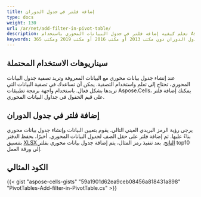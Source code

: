 ```yaml
---
title: إضافة فلتر في جدول الدوران
type: docs
weight: 130
url: /ar/net/add-filter-in-pivot-table/
description: تعلم كيفية إضافة فلتر في جدول البيانات المحوري باستخدام Aspose.Cells.
keywords: إضافة فلتر في جدول الدوران دون مكتب 2013 أو مكتب 2016 أو مكتب 2019 ومكتب 365.
---
```


## **سيناريوهات الاستخدام المحتملة**
عند إنشاء جدول بيانات محوري مع البيانات المعروفة وتريد تصفية جدول البيانات المحوري، تحتاج إلى تعلم واستخدام التصفية. يمكن أن تساعدك في تصفية البيانات التي تريدها بشكل فعال. باستخدام واجهة برمجة تطبيقات Aspose.Cells، يمكنك إضافة فلتر على قيم الحقول في جداول البيانات المحوري. 

## **إضافة فلتر في جدول الدوران**
يرجى رؤية الرمز البريدي العيني التالي. يقوم بتعيين البيانات وإنشاء جدول بيانات محوري بناءً عليها. ثم إضافة فلتر على حقل الصف لجدول البيانات المحوري. أخيرًا، يحفظ الدفتر بتنسيق [XLSX الناتج](filterout.xlsx). بعد تنفيذ رمز المثال، يتم إضافة جدول بيانات محوري بفلتر top10 إلى ورقة العمل.

## **الكود المثالي**
{{< gist "aspose-cells-gists" "59a1901d62ea9ceb08456a818431a898" "PivotTables-Add-filter-in-PivotTable.cs" >}}
